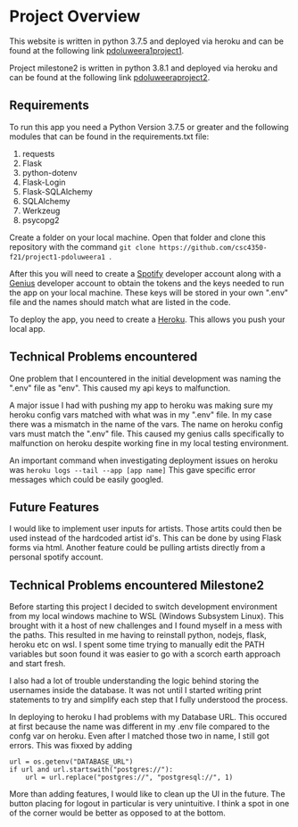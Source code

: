 # Project Overview 
This website is written in python 3.7.5 and deployed via heroku and can be found at the following link [pdoluweera1project1](https://pdoluweera1project1.herokuapp.com/).

Project milestone2 is written in python 3.8.1 and deployed via heroku and can be found at the following link [pdoluweeraproject2](https://pdoluweeraproject2.herokuapp.com/).


## Requirements

To run this app you need a Python Version 3.7.5 or greater and the following modules that can be found in the requirements.txt file:

1. requests
2. Flask
3. python-dotenv
4. Flask-Login
5. Flask-SQLAlchemy
6. SQLAlchemy
7. Werkzeug
8. psycopg2
 
Create a folder on your local machine. Open that folder and clone this repository with the command ```git clone https://github.com/csc4350-f21/project1-pdoluweera1 ```. 

After this you will need to create a [Spotify](https://developer.spotify.com/) developer account along with a [Genius](https://genius.com/developers) developer account to obtain the tokens and the keys needed to run the app on your local machine. These keys will be stored in your own ".env" file and the names should match what are listed in the code. 

To deploy the app, you need to create a [Heroku](https://signup.heroku.com/). This allows you push your local app. 
 
## Technical Problems encountered
One problem that I encountered in the initial development was naming the ".env" file as "env". This caused my api keys to malfunction.

A major issue I had with pushing my app to heroku was making sure my heroku config vars matched with what was in my ".env" file. In my case there was a mismatch in the name of the vars. The name on heroku config vars must match the ".env" file. This caused my genius calls specifically to malfunction on heroku despite working fine in my local testing environment.

An important command when investigating deployment issues on heroku was 
```heroku logs --tail --app [app name]``` This gave specific error messages which could be easily googled. 

## Future Features 
I would like to implement user inputs for artists. Those artits could then be used instead of the hardcoded artist id's. This can be done by using Flask forms via html. 
Another feature could be pulling artists directly from  a personal spotify account. 

## Technical Problems encountered Milestone2
Before starting this project I decided to switch development environment from my local windows machine to WSL (Windows Subsystem Linux). This brought with it a host of new challenges and I found myself in a mess with the paths. This resulted in me having to reinstall python, nodejs, flask, heroku etc on wsl. I spent some time trying to manually edit the PATH variables but soon found it was easier to go with a scorch earth approach and start fresh. 

I also had a lot of trouble understanding the logic behind storing the usernames inside the database. It was not until I started writing print statements to try and simplify each step that I fully understood the process. 

In deploying to heroku I had problems with my Database URL. This occured at first because the name was different in my .env file compared to the confg var on heroku. Even after I matched those two in name, I still got errors. This was fixxed by adding 
```
url = os.getenv("DATABASE_URL")
if url and url.startswith("postgres://"):
    url = url.replace("postgres://", "postgresql://", 1) 
```
More than adding features, I would like to clean up the UI in the future. The button placing for logout in particular is very unintuitive. I think a spot in one of the corner would be better as opposed to at the bottom. 
